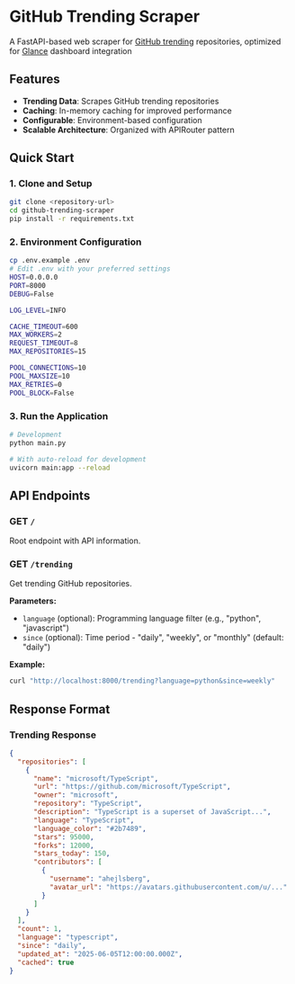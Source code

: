 # GitHub Trending Scraper

A FastAPI-based web scraper for [GitHub trending](https://github.com/trending) repositories, optimized for [Glance](https://github.com/glanceapp/glance) dashboard integration

## Features
- **Trending Data**: Scrapes GitHub trending repositories
- **Caching**: In-memory caching for improved performance
- **Configurable**: Environment-based configuration
- **Scalable Architecture**: Organized with APIRouter pattern

## Quick Start

### 1. Clone and Setup

```bash
git clone <repository-url>
cd github-trending-scraper
pip install -r requirements.txt
```

### 2. Environment Configuration

```bash
cp .env.example .env
# Edit .env with your preferred settings
HOST=0.0.0.0
PORT=8000
DEBUG=False

LOG_LEVEL=INFO

CACHE_TIMEOUT=600
MAX_WORKERS=2
REQUEST_TIMEOUT=8
MAX_REPOSITORIES=15

POOL_CONNECTIONS=10
POOL_MAXSIZE=10
MAX_RETRIES=0
POOL_BLOCK=False
```

### 3. Run the Application

```bash
# Development
python main.py

# With auto-reload for development
uvicorn main:app --reload
```

## API Endpoints

### GET `/`
Root endpoint with API information.

### GET `/trending`
Get trending GitHub repositories.

**Parameters:**
- `language` (optional): Programming language filter (e.g., "python", "javascript")
- `since` (optional): Time period - "daily", "weekly", or "monthly" (default: "daily")

**Example:**
```bash
curl "http://localhost:8000/trending?language=python&since=weekly"
```

## Response Format

### Trending Response
```json
{
  "repositories": [
    {
      "name": "microsoft/TypeScript",
      "url": "https://github.com/microsoft/TypeScript",
      "owner": "microsoft",
      "repository": "TypeScript",
      "description": "TypeScript is a superset of JavaScript...",
      "language": "TypeScript",
      "language_color": "#2b7489",
      "stars": 95000,
      "forks": 12000,
      "stars_today": 150,
      "contributors": [
        {
          "username": "ahejlsberg",
          "avatar_url": "https://avatars.githubusercontent.com/u/..."
        }
      ]
    }
  ],
  "count": 1,
  "language": "typescript",
  "since": "daily",
  "updated_at": "2025-06-05T12:00:00.000Z",
  "cached": true
}
```